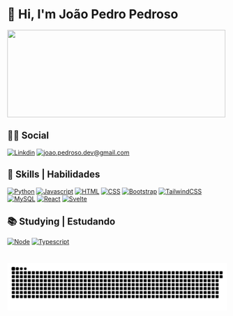 # 👋 Hi, I'm João Pedro Pedroso

<a href="https://github.com/JoaoPedrosoDev">

  <img height=200 width=500 align="center" src="https://github-readme-stats.vercel.app/api?username=JoaoPedrosoDev&show_icons=true&theme=tokyonight" />
  
</a>

## 👨‍🦱 Social
[![Linkdin](https://img.shields.io/badge/LinkedIn-0077B5?style=for-the-badge&logo=linkedin&logoColor=white)](https://www.linkedin.com/in/joaopdp/)
[![joao.pedroso.dev@gmail.com](https://img.shields.io/badge/Gmail-D14836?style=for-the-badge&logo=gmail&logoColor=white)](https://www.linkedin.com/in/joaopdp/)
## 🚀 Skills | Habilidades

[![Python](https://img.shields.io/badge/Python-14354C?style=for-the-badge&logo=python&logoColor=white)](https://www.linkedin.com/in/joaopdp/)
[![Javascript](https://img.shields.io/badge/JavaScript-323330?style=for-the-badge&logo=javascript&logoColor=F7DF1E)](https://www.linkedin.com/in/joaopdp/)
[![HTML](https://img.shields.io/badge/HTML5-E34F26?style=for-the-badge&logo=html5&logoColor=white)](https://www.linkedin.com/in/joaopdp/)
[![CSS](https://img.shields.io/badge/CSS3-1572B6?style=for-the-badge&logo=css3&logoColor=white)](https://www.linkedin.com/in/joaopdp/)
[![Bootstrap](https://img.shields.io/badge/Bootstrap-563D7C?style=for-the-badge&logo=bootstrap&logoColor=white)](https://www.linkedin.com/in/joaopdp/)
[![TailwindCSS](https://img.shields.io/badge/tailwindcss-%2338B2AC.svg?style=for-the-badge&logo=tailwind-css&logoColor=white)](https://www.linkedin.com/in/joaopdp/)
[![MySQL](https://img.shields.io/badge/MySQL-00000F?style=for-the-badge&logo=mysql&logoColor=white)](https://www.linkedin.com/in/joaopdp/)
[![React](https://img.shields.io/badge/React-20232A?style=for-the-badge&logo=react&logoColor=61DAFB)](https://www.linkedin.com/in/joaopdp/)
[![Svelte](https://img.shields.io/badge/svelte-%23f1413d.svg?style=for-the-badge&logo=svelte&logoColor=white)](https://www.linkedin.com/in/joaopdp/)

## 📚 Studying | Estudando

[![Node](https://img.shields.io/badge/Node.js-43853D?style=for-the-badge&logo=node.js&logoColor=white)](https://www.linkedin.com/in/joaopdp/)
[![Typescript](https://img.shields.io/badge/TypeScript-007ACC?style=for-the-badge&logo=typescript&logoColor=white)](https://www.linkedin.com/in/joaopdp/)


#

<picture align="center">
  <source media="(prefers-color-scheme: dark)" srcset="https://raw.githubusercontent.com/JoaoPedrosoDev/JoaoPedrosoDev/output/github-contribution-grid-snake-dark.svg">
  <source media="(prefers-color-scheme: light)" srcset="https://raw.githubusercontent.com/JoaoPedrosoDev/JoaoPedrosoDev/output/github-contribution-grid-snake-dark.svg">
  <img align="center" alt="github contribution grid snake animation" src="https://raw.githubusercontent.com/JoaoPedrosoDev/JoaoPedrosoDev/output/github-contribution-grid-snake.svg">
</picture>
<br>
<br>


